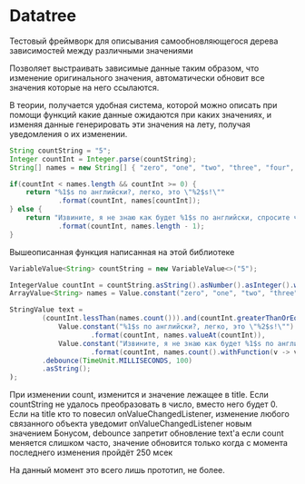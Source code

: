 # Datatree
Тестовый фреймворк для описывания самообновляющегося дерева зависимостей между различными значениями

Позволяет выстраивать зависимые данные таким образом, что изменение оригинального значения, автоматически обновит все значения которые на него ссылаются.

В теории, получается удобная система, которой можно описать при помощи функций какие данные ожидаются при каких значениях, и изменяя данные генерировать эти значения на лету, получая уведомления о их изменении.

```java
String countString = "5";
Integer countInt = Integer.parse(countString);
String[] names = new String[] { "zero", "one", "two", "three", "four", "five", "six", "seven", "eight", "nine", "ten" };

if(countInt < names.length && countInt >= 0) {
    return "%1$s по английски?, легко, это \"%2$s!\""
            .format(countInt, names[countInt]);
} else {
    return "Извините, я не знаю как будет %1$s по английски, спросите что нибудь в диапазоне от 0 до %2$s"
            .format(countInt, names.length - 1);
}
```

Вышеописанная функция написанная на этой библиотеке

```java
VariableValue<String> countString = new VariableValue<>("5");

IntegerValue countInt = countString.asString().asNumber().asInteger().withNullValueAs(0);
ArrayValue<String> names = Value.constant("zero", "one", "two", "three", "four", "five","six", "seven", "eight", "nine", "ten");

StringValue text =
        (countInt.lessThan(names.count())).and(countInt.greaterThanOrEquals(0)).asCondition(
            Value.constant("%1$s по английски?, легко, это \"%2$s!\"")
                    .format(countInt, names.valueAt(countInt)),
            Value.constant("Извините, я не знаю как будет %1$s по английски, спросите что нибудь в диапазоне от 0 до %2$s")
                    .format(countInt, names.count().withFunction(v -> v - 1)))
        .debounce(TimeUnit.MILLISECONDS, 100)
        .asString();
);
```

При изменении count, изменится и значение лежащее в title. Если countString не удалось преобразовать в число, вместо него будет 0.
Если на title кто то повесил onValueChangedListener, изменение любого связанного объекта уведомит onValueChangedListener новым значением
Бонусом, debounce запретит обновление text'а если count меняется слишком часто, значение обновится только когда с момента последнего изменения пройдёт 250 мсек

На данный момент это всего лишь прототип, не более.
